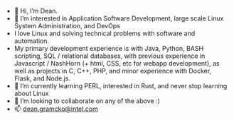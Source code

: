 - 👋 Hi, I’m Dean.
- 👀 I’m interested in Application Software Development, large scale Linux System Administration, and DevOps
- I love Linux and solving technical problems with software and automation.
- My primary development experience is with Java, Python, BASH scripting, SQL / relational databases, with previous experience in Javascript / NashHorn (+ html, CSS, etc for webapp development), as well as projects in C, C++, PHP, and minor experience with Docker, Flask, and Node.js.
- 🌱 I’m currently learning PERL, interested in Rust, and never stop learning about Linux
- 💞️ I’m looking to collaborate on any of the above :)
- 📫 dean.gramcko@intel.com

<!---
dgramcko/dgramcko is a ✨ special ✨ repository because its `README.md` (this file) appears on your GitHub profile.
You can click the Preview link to take a look at your changes.
--->
